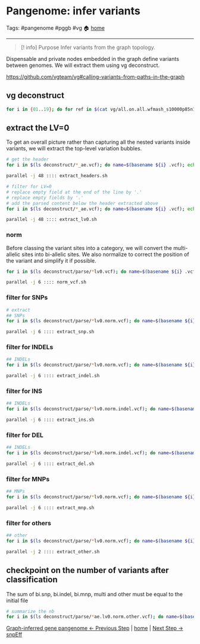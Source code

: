 # Pangenome: infer variants
Tags: #pangenome #pggb #vg
🏠 [home](README.md)
***
> [! info] Purpose
> Infer variants from the graph topology.

Dispensable and private nodes embedded in the graph define variants between genomes. We will extract them using vg deconstruct.

https://github.com/vgteam/vg#calling-variants-from-paths-in-the-graph

## vg deconstruct
```bash
for i in {01..19}; do for ref in $(cat vg/all.on.all.wfmash_s10000p85n1.chr${i}.seqwish_k49.smooth.paths); do if [ -e deconstruct/all.on.all.wfmash_s10000p85n1.chr${i}.seqwish_k49.smooth.on.${ref}_ae.vcf.done ] ; then echo "${ref} for ${i} already processed, skipping..."; else echo "vg deconstruct -p ${ref} -r vg/all.on.all.wfmash_s10000p85n1.chr${i}.seqwish_k49.smooth.snarls -t 48 -v -a -e vg/all.on.all.wfmash_s10000p85n1.chr${i}.seqwish_k49.smooth.xg > deconstruct/all.on.all.wfmash_s10000p85n1.chr${i}.seqwish_k49.smooth.on.${ref}_ae.vcf && touch deconstruct/all.on.all.wfmash_s10000p85n1.chr${i}.seqwish_k49.smooth.on.${ref}_ae.vcf.done"; fi; done; done > deconstruct_commands.sh
```

## extract the LV=0

To get an overall picture rather than capturing all the nested variants inside variants, we will extract the top-level variation bubbles.

```bash
# get the header
for i in $(ls deconstruct/*_ae.vcf); do name=$(basename ${i} .vcf); echo "grep '#' ${i} > deconstruct/parse/${name}.lv0.vcf"; done > extract_headers.sh

parallel -j 48 :::: extract_headers.sh

# filter for LV=0
# replace empty field at the end of the line by '.'
# replace empty fields by '.'
# add the parsed content below the header extracted above
for i in $(ls deconstruct/*_ae.vcf); do name=$(basename ${i} .vcf); echo "grep 'LV=0' ${i} | sed 's:\t\$:\t.:g' | perl -pe 's/\t(?=\t)/\t./g' >> deconstruct/parse/${name}.lv0.vcf"; done > extract_lv0.sh

parallel -j 48 :::: extract_lv0.sh
```

### norm
Before classing the variant sites into a category, we will convert the multi-allelic sites into bi-allelic sites. We also normalize to correct the position of the variant and simplify it if possible.

```bash
for i in $(ls deconstruct/parse/*lv0.vcf); do name=$(basename ${i} .vcf); ref_name=$(basename ${i} _ae.lv0.vcf | sed 's:^.*smooth.on.::g' | sed 's:.chr.*$::g' | sed 's:hap:Hap:g'); echo "bcftools norm --output deconstruct/parse/${name}.norm.vcf --output-type v --threads 4 -m-any --fasta-ref assembly/${ref_name}.fasta --check-ref w ${i} 2> logs/${name}.norm.err"; done > norm_vcf.sh

parallel -j 6 :::: norm_vcf.sh
```

### filter for SNPs
```bash
# extract
## SNPs
for i in $(ls deconstruct/parse/*lv0.norm.vcf); do name=$(basename ${i} .vcf); echo "bcftools view --output-file deconstruct/parse/${name}.snp.vcf --output-type v --threads 4 --types snps ${i} 2> logs/${name}.snp.err"; done > extract_snp.sh

parallel -j 6 :::: extract_snp.sh
```

### filter for INDELs
```bash
## INDELs
for i in $(ls deconstruct/parse/*lv0.norm.vcf); do name=$(basename ${i} .vcf); echo "bcftools view --output-file deconstruct/parse/${name}.indel.vcf --output-type v --threads 4 --types indels ${i} 2> logs/${name}.indel.err"; done > extract_indel.sh

parallel -j 6 :::: extract_indel.sh
```

### filter for INS
```bash
## INDELs
for i in $(ls deconstruct/parse/*lv0.norm.indel.vcf); do name=$(basename ${i} .indel.vcf); echo "bcftools filter --include 'strlen(REF)<strlen(ALT)' --output deconstruct/parse/${name}.ins.vcf --output-type v --threads 4 ${i} 2> logs/${name}.ins.err"; done > extract_ins.sh

parallel -j 6 :::: extract_ins.sh
```

### filter for DEL
```bash
## INDELs
for i in $(ls deconstruct/parse/*lv0.norm.indel.vcf); do name=$(basename ${i} .indel.vcf); echo "bcftools filter --include 'strlen(REF)>strlen(ALT)' --output deconstruct/parse/${name}.del.vcf --output-type v --threads 4 ${i} 2> logs/${name}.del.err"; done > extract_del.sh

parallel -j 6 :::: extract_del.sh
```

### filter for MNPs
```bash
## MNPs
for i in $(ls deconstruct/parse/*lv0.norm.vcf); do name=$(basename ${i} .vcf); echo "bcftools view --output-file deconstruct/parse/${name}.mnp.vcf --output-type v --threads 4 --types mnps ${i} 2> logs/${name}.mnp.err"; done > extract_mnp.sh

parallel -j 6 :::: extract_mnp.sh
```

### filter for others
```bash
## other
for i in $(ls deconstruct/parse/*lv0.norm.vcf); do name=$(basename ${i} .vcf); echo "grep -vwFf <(cat deconstruct/parse/${name}.snp.vcf deconstruct/parse/${name}.indel.vcf deconstruct/parse/${name}.mnp.vcf) ${i} > deconstruct/parse/${name}.other.vcf 2> logs/${name}.other.err"; done > extract_other.sh

parallel -j 2 :::: extract_other.sh
```

## checkpoint on the number of variants after classification

The sum of bi.snp, bi.indel, bi.mnp, multi and other must be equal to the initial file

```bash
# summarize the nb
for i in $(ls deconstruct/parse/*ae.lv0.norm.other.vcf); do name=$(basename ${i} .other.vcf); if [ -e "deconstruct/parse/stats/${name}.stats_nb.txt" ]; then echo "${name} already done, skipping..."; else snp=$(grep -v '#' deconstruct/parse/${name}.snp.vcf | wc -l); ins=$(grep -v '#' deconstruct/parse/${name}.ins.vcf | wc -l); del=$(grep -v '#' deconstruct/parse/${name}.del.vcf | wc -l); mnp=$(grep -v '#' deconstruct/parse/${name}.mnp.vcf | wc -l); other=$(grep -v '#' deconstruct/parse/${name}.other.vcf | wc -l); tot=$(grep -v '#' deconstruct/parse/${name}.vcf | wc -l); full=$(cat deconstruct/parse/${name}.snp.vcf deconstruct/parse/${name}.ins.vcf deconstruct/parse/${name}.del.vcf deconstruct/parse/${name}.mnp.vcf deconstruct/parse/${name}.other.vcf | grep -v '#' | sort -u | wc -l); check=$(if [ "$full" == "$tot" ]; then echo "TRUE"; else echo "FALSE"; fi); echo -e "snp\t${snp}\nins\t${ins}\ndel\t${del}\nmnp\t${mnp}\nother\t${other}\nfull\t${full}\ntot\t${tot}\ncheck\t${check}" > deconstruct/parse/stats/${name}.stats_nb.txt; fi; done
```

[Graph-inferred gene pangenome <- Previous Step](0.06_gene_pangenome.md) | [home](README.md) | [Next Step -> snpEff](0.08_snpEff.md)
